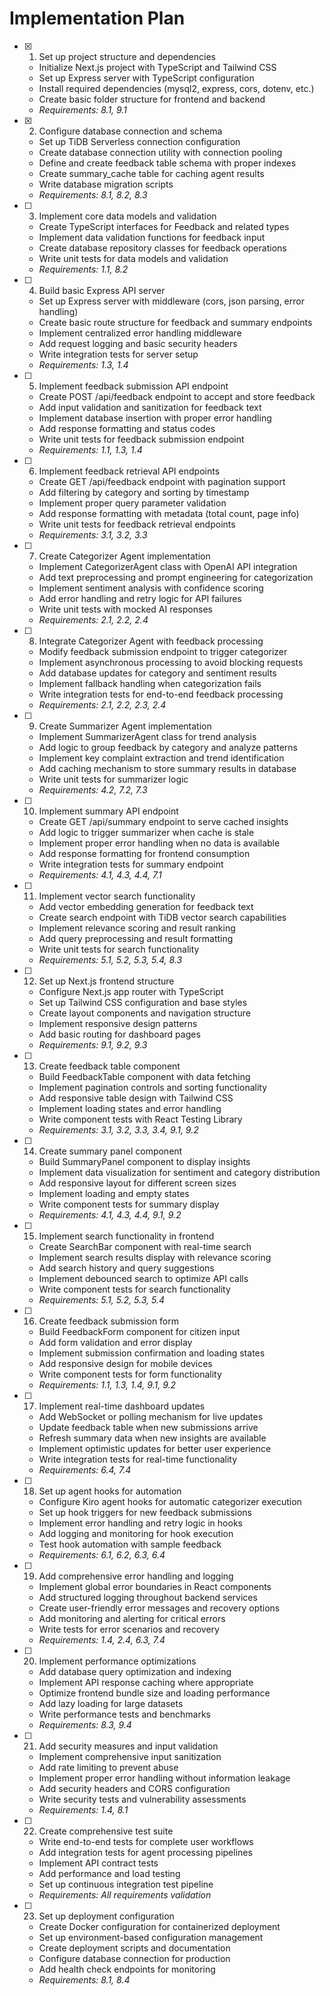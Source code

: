 # Implementation Plan

- [x] 1. Set up project structure and dependencies





  - Initialize Next.js project with TypeScript and Tailwind CSS
  - Set up Express server with TypeScript configuration
  - Install required dependencies (mysql2, express, cors, dotenv, etc.)
  - Create basic folder structure for frontend and backend
  - _Requirements: 8.1, 9.1_

- [x] 2. Configure database connection and schema




  - Set up TiDB Serverless connection configuration
  - Create database connection utility with connection pooling
  - Define and create feedback table schema with proper indexes
  - Create summary_cache table for caching agent results
  - Write database migration scripts
  - _Requirements: 8.1, 8.2, 8.3_

- [ ] 3. Implement core data models and validation
  - Create TypeScript interfaces for Feedback and related types
  - Implement data validation functions for feedback input
  - Create database repository classes for feedback operations
  - Write unit tests for data models and validation
  - _Requirements: 1.1, 8.2_

- [ ] 4. Build basic Express API server
  - Set up Express server with middleware (cors, json parsing, error handling)
  - Create basic route structure for feedback and summary endpoints
  - Implement centralized error handling middleware
  - Add request logging and basic security headers
  - Write integration tests for server setup
  - _Requirements: 1.3, 1.4_

- [ ] 5. Implement feedback submission API endpoint
  - Create POST /api/feedback endpoint to accept and store feedback
  - Add input validation and sanitization for feedback text
  - Implement database insertion with proper error handling
  - Add response formatting and status codes
  - Write unit tests for feedback submission endpoint
  - _Requirements: 1.1, 1.3, 1.4_

- [ ] 6. Implement feedback retrieval API endpoints
  - Create GET /api/feedback endpoint with pagination support
  - Add filtering by category and sorting by timestamp
  - Implement proper query parameter validation
  - Add response formatting with metadata (total count, page info)
  - Write unit tests for feedback retrieval endpoints
  - _Requirements: 3.1, 3.2, 3.3_

- [ ] 7. Create Categorizer Agent implementation
  - Implement CategorizerAgent class with OpenAI API integration
  - Add text preprocessing and prompt engineering for categorization
  - Implement sentiment analysis with confidence scoring
  - Add error handling and retry logic for API failures
  - Write unit tests with mocked AI responses
  - _Requirements: 2.1, 2.2, 2.4_

- [ ] 8. Integrate Categorizer Agent with feedback processing
  - Modify feedback submission endpoint to trigger categorizer
  - Implement asynchronous processing to avoid blocking requests
  - Add database updates for category and sentiment results
  - Implement fallback handling when categorization fails
  - Write integration tests for end-to-end feedback processing
  - _Requirements: 2.1, 2.2, 2.3, 2.4_

- [ ] 9. Create Summarizer Agent implementation
  - Implement SummarizerAgent class for trend analysis
  - Add logic to group feedback by category and analyze patterns
  - Implement key complaint extraction and trend identification
  - Add caching mechanism to store summary results in database
  - Write unit tests for summarizer logic
  - _Requirements: 4.2, 7.2, 7.3_

- [ ] 10. Implement summary API endpoint
  - Create GET /api/summary endpoint to serve cached insights
  - Add logic to trigger summarizer when cache is stale
  - Implement proper error handling when no data is available
  - Add response formatting for frontend consumption
  - Write integration tests for summary endpoint
  - _Requirements: 4.1, 4.3, 4.4, 7.1_

- [ ] 11. Implement vector search functionality
  - Add vector embedding generation for feedback text
  - Create search endpoint with TiDB vector search capabilities
  - Implement relevance scoring and result ranking
  - Add query preprocessing and result formatting
  - Write unit tests for search functionality
  - _Requirements: 5.1, 5.2, 5.3, 5.4, 8.3_

- [ ] 12. Set up Next.js frontend structure
  - Configure Next.js app router with TypeScript
  - Set up Tailwind CSS configuration and base styles
  - Create layout components and navigation structure
  - Implement responsive design patterns
  - Add basic routing for dashboard pages
  - _Requirements: 9.1, 9.2, 9.3_

- [ ] 13. Create feedback table component
  - Build FeedbackTable component with data fetching
  - Implement pagination controls and sorting functionality
  - Add responsive table design with Tailwind CSS
  - Implement loading states and error handling
  - Write component tests with React Testing Library
  - _Requirements: 3.1, 3.2, 3.3, 3.4, 9.1, 9.2_

- [ ] 14. Create summary panel component
  - Build SummaryPanel component to display insights
  - Implement data visualization for sentiment and category distribution
  - Add responsive layout for different screen sizes
  - Implement loading and empty states
  - Write component tests for summary display
  - _Requirements: 4.1, 4.3, 4.4, 9.1, 9.2_

- [ ] 15. Implement search functionality in frontend
  - Create SearchBar component with real-time search
  - Implement search results display with relevance scoring
  - Add search history and query suggestions
  - Implement debounced search to optimize API calls
  - Write component tests for search functionality
  - _Requirements: 5.1, 5.2, 5.3, 5.4_

- [ ] 16. Create feedback submission form
  - Build FeedbackForm component for citizen input
  - Add form validation and error display
  - Implement submission confirmation and loading states
  - Add responsive design for mobile devices
  - Write component tests for form functionality
  - _Requirements: 1.1, 1.3, 1.4, 9.1, 9.2_

- [ ] 17. Implement real-time dashboard updates
  - Add WebSocket or polling mechanism for live updates
  - Update feedback table when new submissions arrive
  - Refresh summary data when new insights are available
  - Implement optimistic updates for better user experience
  - Write integration tests for real-time functionality
  - _Requirements: 6.4, 7.4_

- [ ] 18. Set up agent hooks for automation
  - Configure Kiro agent hooks for automatic categorizer execution
  - Set up hook triggers for new feedback submissions
  - Implement error handling and retry logic in hooks
  - Add logging and monitoring for hook execution
  - Test hook automation with sample feedback
  - _Requirements: 6.1, 6.2, 6.3, 6.4_

- [ ] 19. Add comprehensive error handling and logging
  - Implement global error boundaries in React components
  - Add structured logging throughout backend services
  - Create user-friendly error messages and recovery options
  - Add monitoring and alerting for critical errors
  - Write tests for error scenarios and recovery
  - _Requirements: 1.4, 2.4, 6.3, 7.4_

- [ ] 20. Implement performance optimizations
  - Add database query optimization and indexing
  - Implement API response caching where appropriate
  - Optimize frontend bundle size and loading performance
  - Add lazy loading for large datasets
  - Write performance tests and benchmarks
  - _Requirements: 8.3, 9.4_

- [ ] 21. Add security measures and input validation
  - Implement comprehensive input sanitization
  - Add rate limiting to prevent abuse
  - Implement proper error handling without information leakage
  - Add security headers and CORS configuration
  - Write security tests and vulnerability assessments
  - _Requirements: 1.4, 8.1_

- [ ] 22. Create comprehensive test suite
  - Write end-to-end tests for complete user workflows
  - Add integration tests for agent processing pipelines
  - Implement API contract tests
  - Add performance and load testing
  - Set up continuous integration test pipeline
  - _Requirements: All requirements validation_

- [ ] 23. Set up deployment configuration
  - Create Docker configuration for containerized deployment
  - Set up environment-based configuration management
  - Create deployment scripts and documentation
  - Configure database connection for production
  - Add health check endpoints for monitoring
  - _Requirements: 8.1, 8.4_